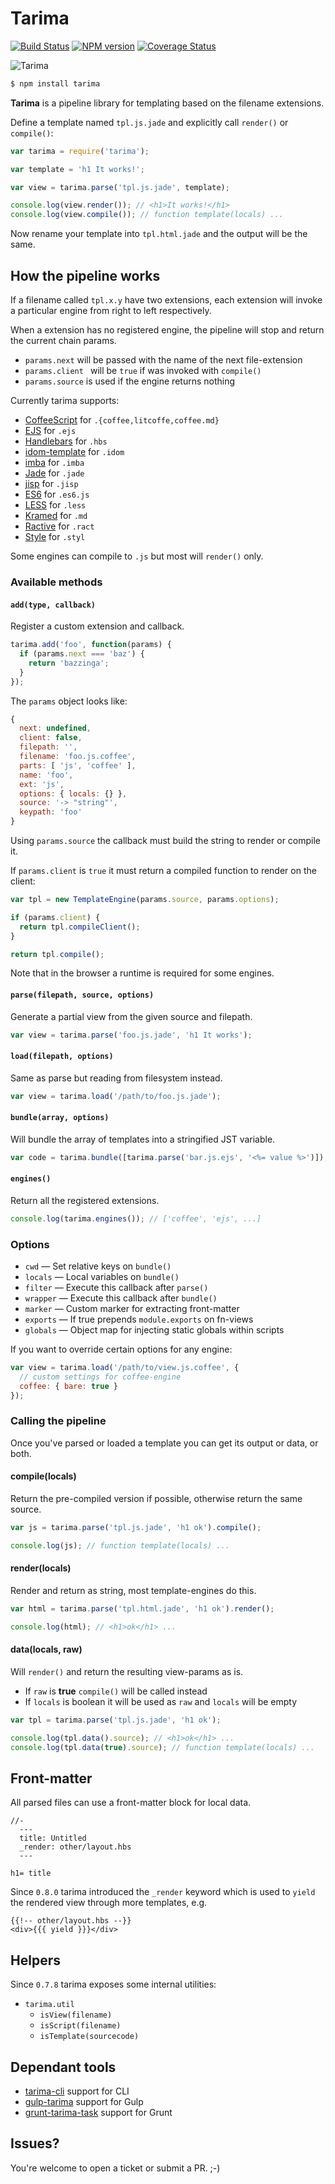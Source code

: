 # Tarima

[![Build Status](https://travis-ci.org/gextech/tarima.png?branch=master)](https://travis-ci.org/gextech/tarima) [![NPM version](https://badge.fury.io/js/tarima.png)](http://badge.fury.io/js/tarima) [![Coverage Status](https://coveralls.io/repos/gextech/tarima/badge.png?branch=master)](https://coveralls.io/r/gextech/tarima?branch=master)

![Tarima](https://dl.dropboxusercontent.com/u/2726997/img/tarima_small.png)

```bash
$ npm install tarima
```

**Tarima** is a pipeline library for templating  based on the filename extensions.

Define a template named `tpl.js.jade` and explicitly call `render()` or `compile()`:

```javascript
var tarima = require('tarima');

var template = 'h1 It works!';

var view = tarima.parse('tpl.js.jade', template);

console.log(view.render()); // <h1>It works!</h1>
console.log(view.compile()); // function template(locals) ...
```

Now rename your template into `tpl.html.jade` and the output will be the same.

## How the pipeline works

If a filename called `tpl.x.y` have two extensions, each extension will invoke a particular engine from right to left respectively.

When a extension has no registered engine, the pipeline will stop and return the current chain params.

- `params.next` will be passed with the name of the next file-extension
- `params.client ` will be `true` if was invoked with `compile()`
- `params.source` is used if the engine returns nothing

Currently tarima supports:

- [CoffeeScript](http://coffeescript.org/) for `.{coffee,litcoffe,coffee.md}`
- [EJS](http://ejs.co/) for `.ejs`
- [Handlebars](http://handlebarsjs.com/) for `.hbs`
- [idom-template](https://github.com/Rapid-Application-Development-JS/itemplate) for `.idom`
- [imba](http://imba.io/) for `.imba`
- [Jade](http://jade-lang.com/) for `.jade`
- [jisp](http://jisp.io/) for `.jisp`
- [ES6](https://babeljs.io/) for `.es6.js`
- [LESS](http://lesscss.org/) for `.less`
- [Kramed](https://github.com/GitbookIO/kramed) for `.md`
- [Ractive](http://www.ractivejs.org/) for `.ract`
- [Style](https://github.com/tj/styl) for `.styl`

Some engines can compile to `.js` but most will `render()` only.

### Available methods

#### `add(type, callback)`

Register a custom extension and callback.

```javascript
tarima.add('foo', function(params) {
  if (params.next === 'baz') {
    return 'bazzinga';
  }
});
```

The `params` object looks like:

```javascript
{
  next: undefined,
  client: false,
  filepath: '',
  filename: 'foo.js.coffee',
  parts: [ 'js', 'coffee' ],
  name: 'foo',
  ext: 'js',
  options: { locals: {} },
  source: '-> "string"',
  keypath: 'foo'
}
```

Using `params.source` the callback must build the string to render or compile it.

If `params.client` is `true` it must return a compiled function to render on the client:

```javascript
var tpl = new TemplateEngine(params.source, params.options);

if (params.client) {
  return tpl.compileClient();
}

return tpl.compile();
```

Note that in the browser a runtime is required for some engines.

#### `parse(filepath, source, options)`

Generate a partial view from the given source and filepath.

```javascript
var view = tarima.parse('foo.js.jade', 'h1 It works');
```

#### `load(filepath, options)`

Same as parse but reading from filesystem instead.

```javascript
var view = tarima.load('/path/to/foo.js.jade');
```

#### `bundle(array, options)`

Will bundle the array of templates into a stringified JST variable.

```javascript
var code = tarima.bundle([tarima.parse('bar.js.ejs', '<%= value %>')]);
```

#### `engines()`

Return all the registered extensions.

```javascript
console.log(tarima.engines()); // ['coffee', 'ejs', ...]
```

### Options

- `cwd` &mdash; Set relative keys on `bundle()`
- `locals` &mdash; Local variables on `bundle()`
- `filter` &mdash; Execute this callback after `parse()`
- `wrapper` &mdash; Execute this callback after `bundle()`
- `marker` &mdash; Custom marker for extracting front-matter
- `exports` &mdash; If true prepends `module.exports` on fn-views
- `globals` &mdash; Object map for injecting static globals within scripts

If you want to override certain options for any engine:

```javascript
var view = tarima.load('/path/to/view.js.coffee', {
  // custom settings for coffee-engine
  coffee: { bare: true }
});
```

### Calling the pipeline

Once you've parsed or loaded a template you can get its output or data, or both.

#### compile(locals)

Return the pre-compiled version if possible, otherwise return the same source.

```javascript
var js = tarima.parse('tpl.js.jade', 'h1 ok').compile();

console.log(js); // function template(locals) ...
```

#### render(locals)

Render and return as string, most template-engines do this.

```javascript
var html = tarima.parse('tpl.html.jade', 'h1 ok').render();

console.log(html); // <h1>ok</h1> ...
```

#### data(locals, raw)

Will `render()` and return the resulting view-params as is.

- If `raw` is **true** `compile()` will be called instead
- If `locals` is boolean it will be used as `raw` and `locals` will be empty

```javascript
var tpl = tarima.parse('tpl.js.jade', 'h1 ok');

console.log(tpl.data().source); // <h1>ok</h1> ...
console.log(tpl.data(true).source); // function template(locals) ...
```

## Front-matter

All parsed files can use a front-matter block for local data.

```jade
//-
  ---
  title: Untitled
  _render: other/layout.hbs
  ---

h1= title
```

Since `0.8.0` tarima introduced the `_render` keyword which is used to `yield` the rendered view through more templates, e.g.

```
{{!-- other/layout.hbs --}}
<div>{{{ yield }}}</div>
```

## Helpers

Since `0.7.8` tarima exposes some internal utilities:

- `tarima.util`
  - `isView(filename)`
  - `isScript(filename)`
  - `isTemplate(sourcecode)`

## Dependant tools

- [tarima-cli](https://github.com/gextech/tarima-cli) support for CLI
- [gulp-tarima](https://github.com/gextech/gulp-tarima) support for Gulp
- [grunt-tarima-task](https://github.com/gextech/grunt-tarima-task) support for Grunt

## Issues?

You're welcome to open a ticket or submit a PR. ;-)
